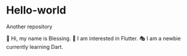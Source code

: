 # Hello-world
Another repository


💐 Hi, my name is Blessing.
🍂 I am interested in Flutter.
🎭 I am a newbie currently learning Dart.
